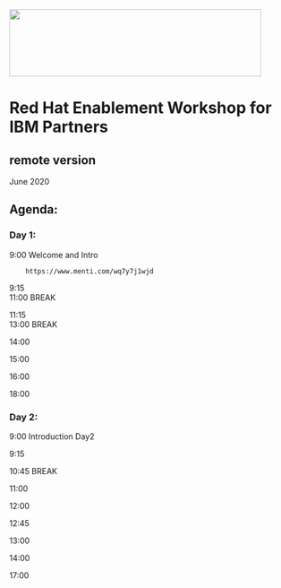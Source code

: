 <img src="https://github.com/alfbach/IPPE/blob/master/logo.png" width="450" height="120">


# Red Hat Enablement Workshop for IBM Partners
## remote version

June 2020

## Agenda:


### Day 1:

9:00		Welcome and Intro

		https://www.menti.com/wq7y7j1wjd
		

9:15		
11:00		BREAK

11:15		
13:00		BREAK

14:00

15:00		

16:00		 

18:00				


### Day 2:

9:00		Introduction Day2

9:15		

10:45		BREAK

11:00		

12:00					

12:45		

13:00		

14:00		 

17:00		

